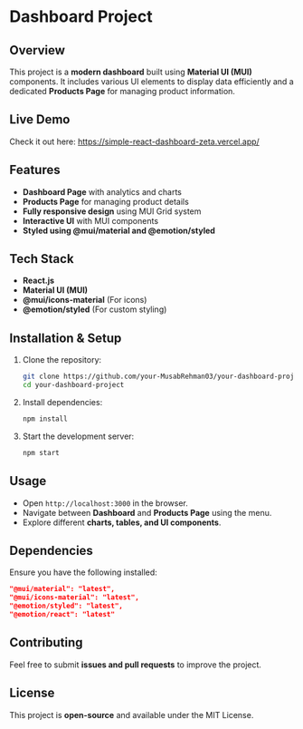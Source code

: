 # Dashboard Project

## Overview
This project is a **modern dashboard** built using **Material UI (MUI)** components. It includes various UI elements to display data efficiently and a dedicated **Products Page** for managing product information.

## Live Demo
Check it out here:
https://simple-react-dashboard-zeta.vercel.app/


## Features
- **Dashboard Page** with analytics and charts
- **Products Page** for managing product details
- **Fully responsive design** using MUI Grid system
- **Interactive UI** with MUI components
- **Styled using @mui/material and @emotion/styled**

## Tech Stack
- **React.js**
- **Material UI (MUI)**
- **@mui/icons-material** (For icons)
- **@emotion/styled** (For custom styling)

## Installation & Setup
1. Clone the repository:
   ```bash
   git clone https://github.com/your-MusabRehman03/your-dashboard-project.git
   cd your-dashboard-project
   ```

2. Install dependencies:
   ```bash
   npm install
   ```

3. Start the development server:
   ```bash
   npm start
   ```

## Usage
- Open `http://localhost:3000` in the browser.
- Navigate between **Dashboard** and **Products Page** using the menu.
- Explore different **charts, tables, and UI components**.

## Dependencies
Ensure you have the following installed:
```json
"@mui/material": "latest",
"@mui/icons-material": "latest",
"@emotion/styled": "latest",
"@emotion/react": "latest"
```


## Contributing
Feel free to submit **issues and pull requests** to improve the project.

## License
This project is **open-source** and available under the MIT License.

